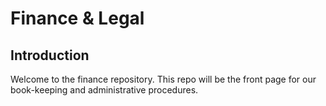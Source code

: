 # Finance & Legal

## Introduction

Welcome to the finance repository. This repo will be the front page for our book-keeping and administrative procedures.


